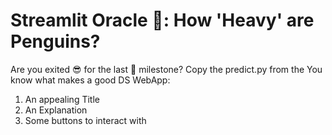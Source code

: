 # Streamlit Oracle 🔮: How 'Heavy' are Penguins?
Are you exited 😎 for the last 🗿 milestone?
Copy the predict.py from the  You know what makes a good DS WebApp:
1. An appealing Title
2. An Explanation
3. Some buttons to interact with



